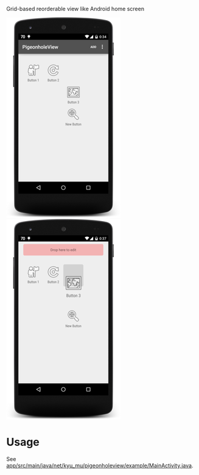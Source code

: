Grid-based reorderable view like Android home screen

![Screenshot](images/normal.png)
![Edit mode](images/edit.png)


# Usage

See [app/src/main/java/net/kyu_mu/pigeonholeview/example/MainActivity.java](app/src/main/java/net/kyu_mu/pigeonholeview/example/MainActivity.java).
